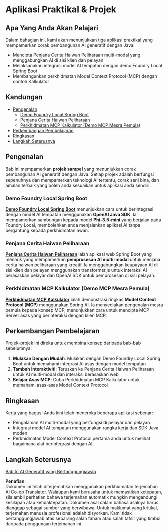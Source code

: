 <!--
CO_OP_TRANSLATOR_METADATA:
{
  "original_hash": "14c0a61ecc1cd2012a9c129236dfdf71",
  "translation_date": "2025-07-29T15:58:44+00:00",
  "source_file": "04-PracticalSamples/README.md",
  "language_code": "ms"
}
-->
# Aplikasi Praktikal & Projek

## Apa Yang Anda Akan Pelajari
Dalam bahagian ini, kami akan menunjukkan tiga aplikasi praktikal yang mempamerkan corak pembangunan AI generatif dengan Java:
- Mencipta Penjana Cerita Haiwan Peliharaan multi-modal yang menggabungkan AI di sisi klien dan pelayan
- Melaksanakan integrasi model AI tempatan dengan demo Foundry Local Spring Boot
- Membangunkan perkhidmatan Model Context Protocol (MCP) dengan contoh Kalkulator

## Kandungan

- [Pengenalan](../../../04-PracticalSamples)
  - [Demo Foundry Local Spring Boot](../../../04-PracticalSamples)
  - [Penjana Cerita Haiwan Peliharaan](../../../04-PracticalSamples)
  - [Perkhidmatan MCP Kalkulator (Demo MCP Mesra Pemula)](../../../04-PracticalSamples)
- [Perkembangan Pembelajaran](../../../04-PracticalSamples)
- [Ringkasan](../../../04-PracticalSamples)
- [Langkah Seterusnya](../../../04-PracticalSamples)

## Pengenalan

Bab ini mempamerkan **projek sampel** yang menunjukkan corak pembangunan AI generatif dengan Java. Setiap projek adalah berfungsi sepenuhnya dan mempamerkan teknologi AI tertentu, corak seni bina, dan amalan terbaik yang boleh anda sesuaikan untuk aplikasi anda sendiri.

### Demo Foundry Local Spring Boot

**[Demo Foundry Local Spring Boot](foundrylocal/README.md)** menunjukkan cara untuk berintegrasi dengan model AI tempatan menggunakan **OpenAI Java SDK**. Ia mempamerkan sambungan kepada model **Phi-3.5-mini** yang berjalan pada Foundry Local, membolehkan anda menjalankan aplikasi AI tanpa bergantung kepada perkhidmatan awan.

### Penjana Cerita Haiwan Peliharaan

**[Penjana Cerita Haiwan Peliharaan](petstory/README.md)** ialah aplikasi web Spring Boot yang menarik yang mempamerkan **pemprosesan AI multi-modal** untuk menjana cerita haiwan peliharaan yang kreatif. Ia menggabungkan keupayaan AI di sisi klien dan pelayan menggunakan transformer.js untuk interaksi AI berasaskan pelayar dan OpenAI SDK untuk pemprosesan di sisi pelayan.

### Perkhidmatan MCP Kalkulator (Demo MCP Mesra Pemula)

**[Perkhidmatan MCP Kalkulator](calculator/README.md)** ialah demonstrasi ringkas **Model Context Protocol (MCP)** menggunakan Spring AI. Ia menyediakan pengenalan mesra pemula kepada konsep MCP, menunjukkan cara untuk mencipta MCP Server asas yang berinteraksi dengan klien MCP.

## Perkembangan Pembelajaran

Projek-projek ini direka untuk membina konsep daripada bab-bab sebelumnya:

1. **Mulakan Dengan Mudah**: Mulakan dengan Demo Foundry Local Spring Boot untuk memahami integrasi AI asas dengan model tempatan
2. **Tambah Interaktiviti**: Teruskan ke Penjana Cerita Haiwan Peliharaan untuk AI multi-modal dan interaksi berasaskan web
3. **Belajar Asas MCP**: Cuba Perkhidmatan MCP Kalkulator untuk memahami asas-asas Model Context Protocol

## Ringkasan

Kerja yang bagus! Anda kini telah meneroka beberapa aplikasi sebenar:

- Pengalaman AI multi-modal yang berfungsi di pelayar dan pelayan
- Integrasi model AI tempatan menggunakan rangka kerja dan SDK Java moden
- Perkhidmatan Model Context Protocol pertama anda untuk melihat bagaimana alat berintegrasi dengan AI

## Langkah Seterusnya

[Bab 5: AI Generatif yang Bertanggungjawab](../05-ResponsibleGenAI/README.md)

**Penafian**:  
Dokumen ini telah diterjemahkan menggunakan perkhidmatan terjemahan AI [Co-op Translator](https://github.com/Azure/co-op-translator). Walaupun kami berusaha untuk memastikan ketepatan, sila ambil perhatian bahawa terjemahan automatik mungkin mengandungi kesilapan atau ketidaktepatan. Dokumen asal dalam bahasa asalnya harus dianggap sebagai sumber yang berwibawa. Untuk maklumat yang kritikal, terjemahan manusia profesional adalah disyorkan. Kami tidak bertanggungjawab atas sebarang salah faham atau salah tafsir yang timbul daripada penggunaan terjemahan ini.